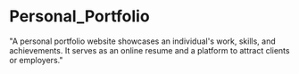 # Personal_Portfolio
"A personal portfolio website showcases an individual's work, skills, and achievements. It serves as an online resume and a platform to attract clients or employers."
